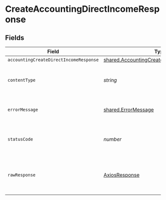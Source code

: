 # CreateAccountingDirectIncomeResponse


## Fields

| Field                                                                                                      | Type                                                                                                       | Required                                                                                                   | Description                                                                                                |
| ---------------------------------------------------------------------------------------------------------- | ---------------------------------------------------------------------------------------------------------- | ---------------------------------------------------------------------------------------------------------- | ---------------------------------------------------------------------------------------------------------- |
| `accountingCreateDirectIncomeResponse`                                                                     | [shared.AccountingCreateDirectIncomeResponse](../../models/shared/accountingcreatedirectincomeresponse.md) | :heavy_minus_sign:                                                                                         | Success                                                                                                    |
| `contentType`                                                                                              | *string*                                                                                                   | :heavy_check_mark:                                                                                         | HTTP response content type for this operation                                                              |
| `errorMessage`                                                                                             | [shared.ErrorMessage](../../models/shared/errormessage.md)                                                 | :heavy_minus_sign:                                                                                         | The request made is not valid.                                                                             |
| `statusCode`                                                                                               | *number*                                                                                                   | :heavy_check_mark:                                                                                         | HTTP response status code for this operation                                                               |
| `rawResponse`                                                                                              | [AxiosResponse](https://axios-http.com/docs/res_schema)                                                    | :heavy_minus_sign:                                                                                         | Raw HTTP response; suitable for custom response parsing                                                    |
